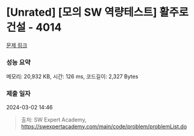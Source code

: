 # [Unrated] [모의 SW 역량테스트] 활주로 건설 - 4014 

[문제 링크](https://swexpertacademy.com/main/code/problem/problemDetail.do?contestProbId=AWIeW7FakkUDFAVH) 

### 성능 요약

메모리: 20,932 KB, 시간: 126 ms, 코드길이: 2,327 Bytes

### 제출 일자

2024-03-02 14:46



> 출처: SW Expert Academy, https://swexpertacademy.com/main/code/problem/problemList.do